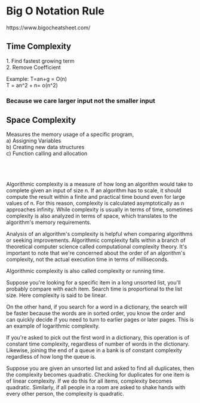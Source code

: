 
<H1>Big O Notation Rule </H1>
https://www.bigocheatsheet.com/

<H2>Time Complexity</H2>
1. Find fastest growing term <br/>
2. Remove Coefficient<br/>

  Example: T=an+g = O(n)<br/>
           T = an^2 + n= o(n^2)

<h3>Because we care larger input not the smaller input </h3>

<H2>Space Complexity</H2>
 Measures the memory usage of a specific program,<br/>
 a) Assigning Variables<br/>
 b) Creating new data structures<br/>
 c) Function calling and allocation <br/>
 <br/><br/><br/>
 
Algorithmic complexity is a measure of how long an algorithm would take to complete given an input of size n. If an algorithm has to scale, it should compute the result within a finite and practical time bound even for large values of n. For this reason, complexity is calculated asymptotically as n approaches infinity. While complexity is usually in terms of time, sometimes complexity is also analyzed in terms of space, which translates to the algorithm's memory requirements.

Analysis of an algorithm's complexity is helpful when comparing algorithms or seeking improvements. Algorithmic complexity falls within a branch of theoretical computer science called computational complexity theory. It's important to note that we're concerned about the order of an algorithm's complexity, not the actual execution time in terms of milliseconds.

Algorithmic complexity is also called complexity or running time.

Suppose you're looking for a specific item in a long unsorted list, you'll probably compare with each item. Search time is proportional to the list size. Here complexity is said to be linear.

On the other hand, if you search for a word in a dictionary, the search will be faster because the words are in sorted order, you know the order and can quickly decide if you need to turn to earlier pages or later pages. This is an example of logarithmic complexity.

If you're asked to pick out the first word in a dictionary, this operation is of constant time complexity, regardless of number of words in the dictionary. Likewise, joining the end of a queue in a bank is of constant complexity regardless of how long the queue is.

Suppose you are given an unsorted list and asked to find all duplicates, then the complexity becomes quadratic. Checking for duplicates for one item is of linear complexity. If we do this for all items, complexity becomes quadratic. Similarly, if all people in a room are asked to shake hands with every other person, the complexity is quadratic.


